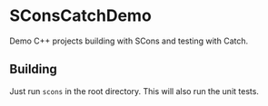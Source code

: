 # SConsCatchDemo
Demo C++ projects building with SCons and testing with Catch.

## Building
Just run `scons` in the root directory. This will also run the unit tests.
